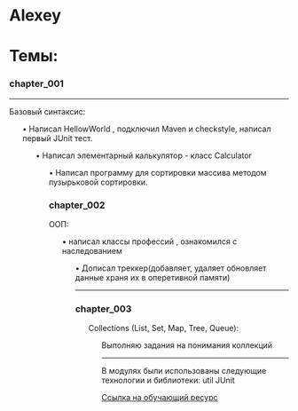 ﻿# Alexey

Темы:
========================================================================================
### chapter_001
----------------------------------------------------------------------------------------
Базовый синтаксис:
<ul> • Написал HellowWorld , подключил Maven и checkstyle, написал первый JUnit тест.
<ul> • Написал элементарный калькулятор - класс Calculator
<ul> • Написал программу для сортировки массива методом пузырьковой сортировки.

### chapter_002
ООП:
<ul> • написал классы профессий , ознакомился с наследованием
<ul> • Дописал треккер(добавляет, удаляет обновляет данные храня их в оперетивной памяти)

-----------------------------------------------------------------------------------------
### chapter_003
<ul> Collections (List, Set, Map, Tree, Queue):
<ul> Выполняю задания на понимания коллекций


-----------------------------------------------------------------------------------------
В модулях были использованы следующие технологии и библиотеки:
util
JUnit

[Ссылка на обучающий ресурс](http://webdesign.ru.net)
